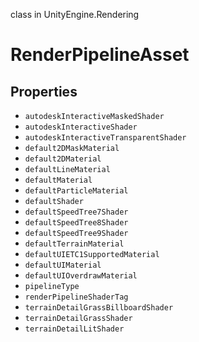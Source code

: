 class in UnityEngine.Rendering
# RenderPipelineAsset

## Properties
- `autodeskInteractiveMaskedShader`
- `autodeskInteractiveShader`
- `autodeskInteractiveTransparentShader`
- `default2DMaskMaterial`
- `default2DMaterial`
- `defaultLineMaterial`
- `defaultMaterial`
- `defaultParticleMaterial`
- `defaultShader`
- `defaultSpeedTree7Shader`
- `defaultSpeedTree8Shader`
- `defaultSpeedTree9Shader`
- `defaultTerrainMaterial`
- `defaultUIETC1SupportedMaterial`
- `defaultUIMaterial`
- `defaultUIOverdrawMaterial`
- `pipelineType`
- `renderPipelineShaderTag`
- `terrainDetailGrassBillboardShader`
- `terrainDetailGrassShader`
- `terrainDetailLitShader`
